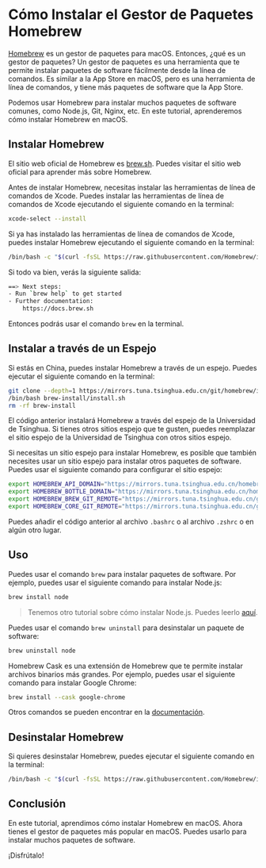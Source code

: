 # Cómo Instalar el Gestor de Paquetes Homebrew

[Homebrew](https://brew.sh/) es un gestor de paquetes para macOS. Entonces, ¿qué es un gestor de paquetes? Un gestor de paquetes es una herramienta que te permite instalar paquetes de software fácilmente desde la línea de comandos. Es similar a la App Store en macOS, pero es una herramienta de línea de comandos, y tiene más paquetes de software que la App Store.

Podemos usar Homebrew para instalar muchos paquetes de software comunes, como Node.js, Git, Nginx, etc. En este tutorial, aprenderemos cómo instalar Homebrew en macOS.

## Instalar Homebrew

El sitio web oficial de Homebrew es [brew.sh](https://brew.sh/). Puedes visitar el sitio web oficial para aprender más sobre Homebrew.

Antes de instalar Homebrew, necesitas instalar las herramientas de línea de comandos de Xcode. Puedes instalar las herramientas de línea de comandos de Xcode ejecutando el siguiente comando en la terminal:

```sh
xcode-select --install
```

Si ya has instalado las herramientas de línea de comandos de Xcode, puedes instalar Homebrew ejecutando el siguiente comando en la terminal:

```sh
/bin/bash -c "$(curl -fsSL https://raw.githubusercontent.com/Homebrew/install/HEAD/install.sh)"
```

Si todo va bien, verás la siguiente salida:

```sh
==> Next steps:
- Run `brew help` to get started
- Further documentation:
    https://docs.brew.sh
```

Entonces podrás usar el comando `brew` en la terminal.

## Instalar a través de un Espejo

Si estás en China, puedes instalar Homebrew a través de un espejo. Puedes ejecutar el siguiente comando en la terminal:

```sh
git clone --depth=1 https://mirrors.tuna.tsinghua.edu.cn/git/homebrew/install.git brew-install
/bin/bash brew-install/install.sh
rm -rf brew-install
```

El código anterior instalará Homebrew a través del espejo de la Universidad de Tsinghua. Si tienes otros sitios espejo que te gusten, puedes reemplazar el sitio espejo de la Universidad de Tsinghua con otros sitios espejo.

Si necesitas un sitio espejo para instalar Homebrew, es posible que también necesites usar un sitio espejo para instalar otros paquetes de software. Puedes usar el siguiente comando para configurar el sitio espejo:

```sh
export HOMEBREW_API_DOMAIN="https://mirrors.tuna.tsinghua.edu.cn/homebrew-bottles/api"
export HOMEBREW_BOTTLE_DOMAIN="https://mirrors.tuna.tsinghua.edu.cn/homebrew-bottles"
export HOMEBREW_BREW_GIT_REMOTE="https://mirrors.tuna.tsinghua.edu.cn/git/homebrew/brew.git"
export HOMEBREW_CORE_GIT_REMOTE="https://mirrors.tuna.tsinghua.edu.cn/git/homebrew/homebrew-core.git"
```

Puedes añadir el código anterior al archivo `.bashrc` o al archivo `.zshrc` o en algún otro lugar.

## Uso

Puedes usar el comando `brew` para instalar paquetes de software. Por ejemplo, puedes usar el siguiente comando para instalar Node.js:

```sh
brew install node
```

> Tenemos otro tutorial sobre cómo instalar Node.js. Puedes leerlo [aquí](/es/mac/install-nodejs.html).

Puedes usar el comando `brew uninstall` para desinstalar un paquete de software:

```sh
brew uninstall node
```

Homebrew Cask es una extensión de Homebrew que te permite instalar archivos binarios más grandes. Por ejemplo, puedes usar el siguiente comando para instalar Google Chrome:

```sh
brew install --cask google-chrome
```

Otros comandos se pueden encontrar en la [documentación](https://docs.brew.sh/).

## Desinstalar Homebrew

Si quieres desinstalar Homebrew, puedes ejecutar el siguiente comando en la terminal:

```sh
/bin/bash -c "$(curl -fsSL https://raw.githubusercontent.com/Homebrew/install/HEAD/uninstall.sh)"
```

## Conclusión

En este tutorial, aprendimos cómo instalar Homebrew en macOS. Ahora tienes el gestor de paquetes más popular en macOS. Puedes usarlo para instalar muchos paquetes de software.

¡Disfrútalo!